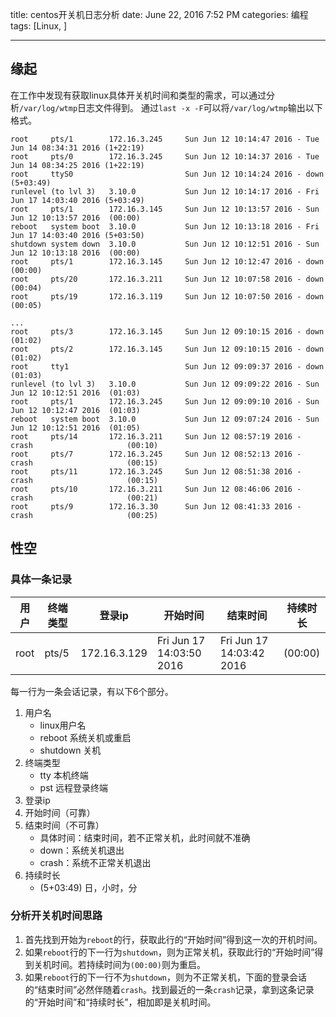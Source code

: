 title: centos开关机日志分析
date: June 22, 2016 7:52 PM
categories: 编程
tags: [Linux, ]

----

## 缘起
在工作中发现有获取linux具体开关机时间和类型的需求，可以通过分析`/var/log/wtmp`日志文件得到。
通过`last -x -F`可以将`/var/log/wtmp`输出以下格式。


<!--more-->
```
root     pts/1        172.16.3.245     Sun Jun 12 10:14:47 2016 - Tue Jun 14 08:34:31 2016 (1+22:19)
root     pts/0        172.16.3.245     Sun Jun 12 10:14:37 2016 - Tue Jun 14 08:34:25 2016 (1+22:19)
root     ttyS0                         Sun Jun 12 10:14:24 2016 - down                     (5+03:49)
runlevel (to lvl 3)   3.10.0           Sun Jun 12 10:14:17 2016 - Fri Jun 17 14:03:40 2016 (5+03:49)
root     pts/1        172.16.3.145     Sun Jun 12 10:13:57 2016 - Sun Jun 12 10:13:57 2016  (00:00)
reboot   system boot  3.10.0           Sun Jun 12 10:13:18 2016 - Fri Jun 17 14:03:40 2016 (5+03:50)
shutdown system down  3.10.0           Sun Jun 12 10:12:51 2016 - Sun Jun 12 10:13:18 2016  (00:00)
root     pts/1        172.16.3.145     Sun Jun 12 10:12:47 2016 - down                      (00:00)
root     pts/20       172.16.3.211     Sun Jun 12 10:07:58 2016 - down                      (00:04)
root     pts/19       172.16.3.119     Sun Jun 12 10:07:50 2016 - down                      (00:05)

...
root     pts/3        172.16.3.145     Sun Jun 12 09:10:15 2016 - down                      (01:02)
root     pts/2        172.16.3.145     Sun Jun 12 09:10:15 2016 - down                      (01:02)
root     tty1                          Sun Jun 12 09:09:37 2016 - down                      (01:03)
runlevel (to lvl 3)   3.10.0           Sun Jun 12 09:09:22 2016 - Sun Jun 12 10:12:51 2016  (01:03)
root     pts/1        172.16.3.245     Sun Jun 12 09:09:10 2016 - Sun Jun 12 10:12:47 2016  (01:03)
reboot   system boot  3.10.0           Sun Jun 12 09:07:24 2016 - Sun Jun 12 10:12:51 2016  (01:05)
root     pts/14       172.16.3.211     Sun Jun 12 08:57:19 2016 - crash                     (00:10)
root     pts/7        172.16.3.245     Sun Jun 12 08:52:13 2016 - crash                     (00:15)
root     pts/11       172.16.3.245     Sun Jun 12 08:51:38 2016 - crash                     (00:15)
root     pts/10       172.16.3.211     Sun Jun 12 08:46:06 2016 - crash                     (00:21)
root     pts/9        172.16.3.30      Sun Jun 12 08:41:33 2016 - crash                     (00:25)
```

## 性空
### 具体一条记录

| 用户 | 终端类型 | 登录ip | 开始时间 | 结束时间 | 持续时长 |
|-----|----|----|----|----|----|
|root     |pts/5        |172.16.3.129     |Fri Jun 17 14:03:50 2016 |Fri Jun 17 14:03:42 2016  |(00:00) |

每一行为一条会话记录，有以下6个部分。
1. 用户名
	- linux用户名
	- reboot 系统关机或重启
	- shutdown 关机
2. 终端类型
	- tty 本机终端
	- pst 远程登录终端
3. 登录ip
4. 开始时间（可靠）
5. 结束时间（不可靠）
	- 具体时间：结束时间，若不正常关机，此时间就不准确
	- down：系统关机退出
	- crash：系统不正常关机退出
6. 持续时长
	- (5+03:49) 日，小时，分

### 分析开关机时间思路
1. 首先找到开始为`reboot`的行，获取此行的“开始时间”得到这一次的开机时间。
2. 如果`reboot`行的下一行为`shutdown`，则为正常关机，获取此行的“开始时间”得到关机时间。若持续时间为`(00:00)`则为重启。
3. 如果`reboot`行的下一行不为`shutdown`，则为不正常关机，下面的登录会话的“结束时间”必然伴随着`crash`。找到最近的一条`crash`记录，拿到这条记录的“开始时间”和“持续时长”，相加即是关机时间。


